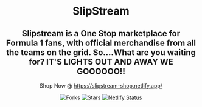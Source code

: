 <div align="center">

# SlipStream

Slipstream is a One Stop marketplace for Formula 1 fans, with official merchandise from all the teams on the grid. So....What are you waiting for? IT'S LIGHTS OUT AND AWAY WE GOOOOOO!!
-- 
Shop Now @ https://slipstream-shop.netlify.app/

![Forks](https://img.shields.io/github/forks/NtshVrm/e_commerce)
![Stars](https://img.shields.io/github/forks/NtshVrm/e_commerce)
[![Netlify Status](https://api.netlify.com/api/v1/badges/a1fe7d1f-75e9-4c30-bd3a-8df76d74c08c/deploy-status)](https://app.netlify.com/sites/infinityui/deploys)

</div>

 
